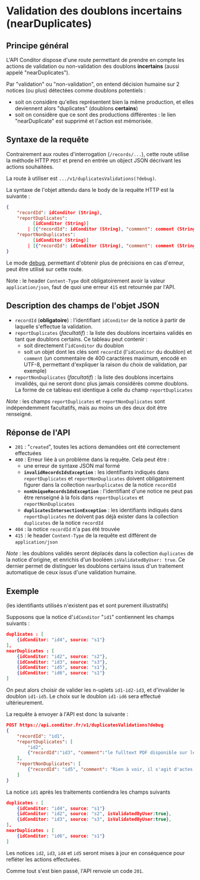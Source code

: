 # Validation des doublons incertains (nearDuplicates)

## Principe général

L'API Conditor dispose d'une route permettant de prendre en compte les actions de validation ou non-validation des doublons **incertains** (aussi appelé "nearDuplicates").

Par "validation" ou "non-validation", on entend décision humaine sur 2 notices (ou plus) détectées comme doublons potentiels :

- soit on considère qu'elles représentent bien la même production, et elles deviennent alors "duplicates" (doublons **certains**)
- soit on considère que ce sont des productions différentes : le lien "nearDuplicate" est supprimé et l'action est mémorisée.

## Syntaxe de la requête

Contrairement aux routes d'interrogation (`/records/...`), cette route utilise la méthode HTTP `POST` et prend en entrée un object JSON décrivant les actions souhaitées.

La route à utiliser est `.../v1/duplicatesValidations(?debug)`.

La syntaxe de l'objet attendu dans le body de la requête HTTP est la suivante :

```json
{
    "recordId": idConditor (String),
    "reportDuplicates":
          [idConditor (String)]
        | [{"recordId": idConditor (String), "comment": comment (String max.400)}],
    "reportNonDuplicates":
          [idConditor (String)]
        | [{"recordId": idConditor (String), "comment": comment (String max.400)}]
}
```

Le mode [debug](references.md#mode-debug), permettant d'obtenir plus de précisions en cas d'erreur, peut être utilisé sur cette route.

Note : le header `Content-Type` doit obligatoirement avoir la valeur `application/json`, faut de quoi une erreur `415` est retournée par l'API.

## Description des champs de l'objet JSON

- `recordId` (**obligatoire**) : l'identifiant `idConditor` de la notice à partir de laquelle s'effectue la validation.
- `reportDuplicates` (*facultatif*) : la liste des doublons incertains validés en tant que doublons certains. Ce tableau peut contenir :
  - soit directement l'`idConditor` du doublon
  - soit un objet dont les clés sont `recordId` (l'`idConditor` du doublon) et `comment` (un commentaire de 400 caractères maximum, encodé en UTF-8, permettant d'expliquer la raison du choix de validation, par exemple)
- `reportNonDuplicates` (*facultatif*) : la liste des doublons incertains invalidés, qui ne seront donc plus jamais considérés comme doublons. La forme de ce tableau est identique à celle du champ `reportDuplicates`

*Note* : les champs `reportDuplicates` et `reportNonDuplicates` sont indépendemment facultatifs, mais au moins un des deux doit être renseigné.

## Réponse de l'API

- `201` : "`created`", toutes les actions demandées ont été correctement effectuées
- `400` : Erreur liée à un problème dans la requête. Cela peut être :
  - une erreur de syntaxe JSON mal formé
  - **`invalidRecordsIdsException`**  :  les identifiants indiqués dans `reportDuplicates` et `reportNonDuplicates` doivent obligatoirement figurer dans la collection `nearDuplicates` de la notice `recordId`
  - **`nonUniqueRecordsIdsException`** : l'identifiant d'une notice ne peut pas être renseigné à la fois dans `reportDuplicates` et `reportNonDuplicates`
  - **`duplicatesIntersectionException`** : les identifiants indiqués dans `reportDuplicates` ne doivent pas déjà exister dans la collection `duplicates` de la notice `recordId`
- `404` : la notice `recordId` n'a pas été trouvée
- `415` : le header `Content-Type` de la requête est différent de `application/json`

*Note* : les doublons validés seront déplacés dans la collection `duplicates` de la notice d'origine, et enrichis d'un booléen `isValidatedByUser: true`. Ce dernier permet de distinguer les doublons certains issus d'un traitement automatique de ceux issus d'une validation humaine.

## Exemple

(les identifiants utilisés n'existent pas et sont purement illustratifs)

Supposons que la notice d'`idConditor` "`id1`" contiennent les champs suivants :

```json
duplicates : [
    {idConditor: "id4", source: "s1"}
],
nearDuplicates : [
    {idConditor: "id2", source: "s2"},
    {idConditor: "id3", source: "s3"},
    {idConditor: "id5", source: "s1"},
    {idConditor: "id6", source: "s1"}
]
```

On peut alors choisir de valider les n-uplets `id1-id2-id3`, et d'invalider le doublon `id1-id5`. Le choix sur le doublon `id1-id6` sera effectué ultérieurement.

La requête à envoyer à l'API est donc la suivante :

```json
POST https://api.conditor.fr/v1/duplicatesValidations?debug
{
    "recordId": "id1",
    "reportDuplicates": [
        "id2",
        {"recordId":"id3", "comment":"le fulltext PDF disponible sur les plateformes sources montrent que les documents sont identiques"}
    ],
    "reportNonDuplicates": [
        {"recordId": "id5", "comment": "Rien à voir, il s'agit d'actes de 2 conférences ayant eu lieu à 10 ans d'intervalle" }
    ]
}
```

La notice `id1` après les traitements contiendra les champs suivants 

```json
duplicates : [
    {idConditor: "id4", source: "s1"}
    {idConditor: "id2", source: "s2", isValidatedByUser:true},
    {idConditor: "id3", source: "s3", isValidatedByUser:true},
],
nearDuplicates : [
    {idConditor: "id6", source: "s1"}
]
```

Les notices `id2`, `id3`, `id4` et `id5` seront mises à jour en conséquence pour refléter les actions effectuées.

Comme tout s'est bien passé, l'API renvoie un code `201`.
